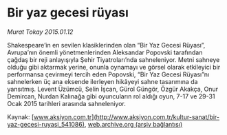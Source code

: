# Bir yaz gecesi rüyası

*Murat Tokay 2015.01.12*

<div class="pNewsDetailMainContent" itemprop="articleBody">
 <p>
  Shakespeare’in en sevilen klasiklerinden olan “Bir Yaz Gecesi Rüyası”, Avrupa’nın önemli yönetmenlerinden Aleksandar Popovski tarafından çağdaş bir reji anlayışıyla Şehir Tiyatroları’nda sahneleniyor. Metni sahneye olduğu gibi aktarmak yerine, onunla oynamayı ve görsel olarak etkileyici bir performansa çevirmeyi tercih eden Popovski, “Bir Yaz Gecesi Rüyası”nı sahnelerken üç ana eksende ilerleyen hikâyeyi sahne tasarımına da yansıtmış. Levent Üzümcü, Selin İşcan, Gürol Güngör, Özgür Akakça, Onur Demircan, Nurdan Kalınağa gibi oyuncuların rol aldığı oyun, 7-17 ve 29-31 Ocak 2015 tarihleri arasında sahneleniyor.
 </p>
</div>


Kaynak: [www.aksiyon.com.tr](http://www.aksiyon.com.tr/kultur-sanat/bir-yaz-gecesi-ruyasi_541086), [web.archive.org (arşiv bağlantısı)](http://web.archive.org/web/20150724153348/http://www.aksiyon.com.tr/kultur-sanat/bir-yaz-gecesi-ruyasi_541086)
